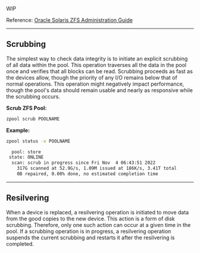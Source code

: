 WIP

Reference: [Oracle Solaris ZFS Administration Guide](https://docs.oracle.com/cd/E19253-01/819-5461/index.html)

---
## Scrubbing

The simplest way to check data integrity is to initiate an explicit scrubbing of all data within the pool. This operation traverses all the data in the pool once and verifies that all blocks can be read. Scrubbing proceeds as fast as the devices allow, though the priority of any I/O remains below that of normal operations. This operation might negatively impact performance, though the pool's data should remain usable and nearly as responsive while the scrubbing occurs.

**Scrub ZFS Pool:**
```bash
zpool scrub POOLNAME
```

**Example:**
```bash
zpool status -v POOLNAME

  pool: store
 state: ONLINE
  scan: scrub in progress since Fri Nov  4 06:43:51 2022
	317G scanned at 52.9G/s, 1.09M issued at 186K/s, 3.41T total
	0B repaired, 0.00% done, no estimated completion time
```

---
## Resilvering

When a device is replaced, a resilvering operation is initiated to move data from the good copies to the new device. This action is a form of disk scrubbing. Therefore, only one such action can occur at a given time in the pool. If a scrubbing operation is in progress, a resilvering operation suspends the current scrubbing and restarts it after the resilvering is completed.